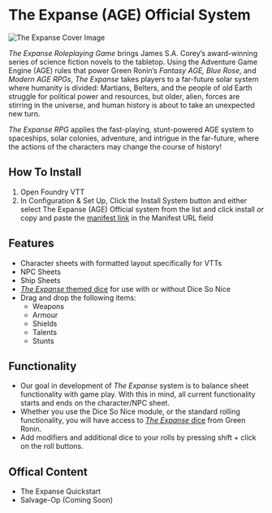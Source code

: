 # The Expanse (AGE) Official System

![The Expanse Cover Image](https://cdn.shopify.com/s/files/1/0235/5929/products/GRR6601_600_1024x1024.jpg?v=1551720277)

*The Expanse Roleplaying Game* brings James S.A. Corey’s award-winning series of science fiction novels to the tabletop. Using the Adventure Game Engine (AGE) rules that power Green Ronin’s *Fantasy AGE, Blue Rose*, and *Modern AGE RPGs*, *The Expanse* takes players to a far-future solar system where humanity is divided: Martians, Belters, and the people of old Earth struggle for political power and resources, but older, alien, forces are stirring in the universe, and human history is about to take an unexpected new turn.

*The Expanse RPG* applies the fast-playing, stunt-powered AGE system to spaceships, solar colonies, adventure, and intrigue in the far-future, where the actions of the characters may change the course of history!

## How To Install
1. Open Foundry VTT
2. In Configuration & Set Up, Click the Install System button and either select The Expanse (AGE) Official system from the list and click install 
*or*
copy and paste the [manifest link](https://raw.githubusercontent.com/Foxfyre/the_expanse/main/system.json) in the Manifest URL field

## Features
- Character sheets with formatted layout specifically for VTTs
- NPC Sheets
- Ship Sheets
- [*The Expanse* themed dice](https://greenroninstore.com/collections/the-expanse-rpg/products/the-expanse-rpg-dice-set) for use with or without Dice So Nice
- Drag and drop the following items: 
  - Weapons
  - Armour
  - Shields
  - Talents
  - Stunts

## Functionality
- Our goal in development of *The Expanse* system is to balance sheet functionality with game play. With this in mind, all current functionality starts and ends on the character/NPC sheet. 
- Whether you use the Dice So Nice module, or the standard rolling functionality, you will have access to [*The Expanse* dice](https://greenroninstore.com/collections/the-expanse-rpg/products/the-expanse-rpg-dice-set) from Green Ronin.
- Add modifiers and additional dice to your rolls by pressing shift  + click on the roll buttons. 


## Offical Content
- The Expanse Quickstart
- Salvage-Op (Coming Soon)
